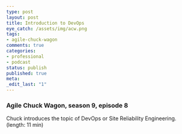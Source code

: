 ```yaml
---
type: post
layout: post
title: Introduction to DevOps
eye_catch: /assets/img/acw.png
tags:
- agile-chuck-wagon
comments: true
categories:
- professional
- podcast
status: publish
published: true
meta:
_edit_last: "1"
---
```


### Agile Chuck Wagon, season 9, episode 8

Chuck introduces the topic of DevOps or Site Reliability Engineering. (length: 11 min)
